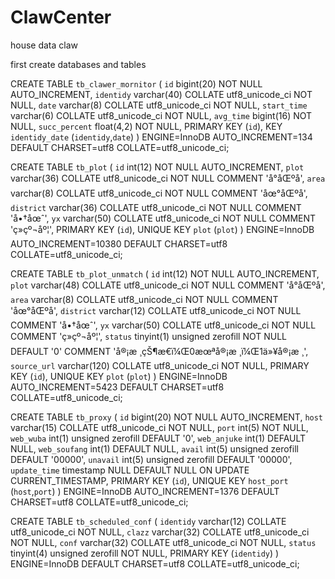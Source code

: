 ClawCenter
==========

house data claw

first create databases and tables

CREATE TABLE `tb_clawer_mornitor` (
  `id` bigint(20) NOT NULL AUTO_INCREMENT,
  `identidy` varchar(40) COLLATE utf8_unicode_ci NOT NULL,
  `date` varchar(8) COLLATE utf8_unicode_ci NOT NULL,
  `start_time` varchar(6) COLLATE utf8_unicode_ci NOT NULL,
  `avg_time` bigint(16) NOT NULL,
  `succ_percent` float(4,2) NOT NULL,
  PRIMARY KEY (`id`),
  KEY `identidy_date` (`identidy`,`date`)
) ENGINE=InnoDB AUTO_INCREMENT=134 DEFAULT CHARSET=utf8 COLLATE=utf8_unicode_ci;

CREATE TABLE `tb_plot` (
  `id` int(12) NOT NULL AUTO_INCREMENT,
  `plot` varchar(36) COLLATE utf8_unicode_ci NOT NULL COMMENT 'å°åŒºå',
  `area` varchar(8) COLLATE utf8_unicode_ci NOT NULL COMMENT 'åœ°åŒºå',
  `district` varchar(36) COLLATE utf8_unicode_ci NOT NULL COMMENT 'å•†åœˆ',
  `yx` varchar(50) COLLATE utf8_unicode_ci NOT NULL COMMENT 'ç»çº¬åº¦',
  PRIMARY KEY (`id`),
  UNIQUE KEY `plot` (`plot`)
) ENGINE=InnoDB AUTO_INCREMENT=10380 DEFAULT CHARSET=utf8 COLLATE=utf8_unicode_ci;

CREATE TABLE `tb_plot_unmatch` (
  `id` int(12) NOT NULL AUTO_INCREMENT,
  `plot` varchar(48) COLLATE utf8_unicode_ci NOT NULL COMMENT 'å°åŒºå',
  `area` varchar(8) COLLATE utf8_unicode_ci NOT NULL COMMENT 'åœ°åŒºå',
  `district` varchar(12) COLLATE utf8_unicode_ci NOT NULL COMMENT 'å•†åœˆ',
  `yx` varchar(50) COLLATE utf8_unicode_ci NOT NULL COMMENT 'ç»çº¬åº¦',
  `status` tinyint(1) unsigned zerofill NOT NULL DEFAULT '0' COMMENT 'å®¡æ ¸çŠ¶æ€ï¼Œ0æœªå®¡æ ¸ï¼Œ1ä»¥å®¡æ ¸',
  `source_url` varchar(120) COLLATE utf8_unicode_ci NOT NULL,
  PRIMARY KEY (`id`),
  UNIQUE KEY `plot` (`plot`)
) ENGINE=InnoDB AUTO_INCREMENT=5423 DEFAULT CHARSET=utf8 COLLATE=utf8_unicode_ci;

CREATE TABLE `tb_proxy` (
  `id` bigint(20) NOT NULL AUTO_INCREMENT,
  `host` varchar(15) COLLATE utf8_unicode_ci NOT NULL,
  `port` int(5) NOT NULL,
  `web_wuba` int(1) unsigned zerofill DEFAULT '0',
  `web_anjuke` int(1) DEFAULT NULL,
  `web_soufang` int(1) DEFAULT NULL,
  `avail` int(5) unsigned zerofill DEFAULT '00000',
  `unavail` int(5) unsigned zerofill DEFAULT '00000',
  `update_time` timestamp NULL DEFAULT NULL ON UPDATE CURRENT_TIMESTAMP,
  PRIMARY KEY (`id`),
  UNIQUE KEY `host_port` (`host`,`port`)
) ENGINE=InnoDB AUTO_INCREMENT=1376 DEFAULT CHARSET=utf8 COLLATE=utf8_unicode_ci;

CREATE TABLE `tb_scheduled_conf` (
  `identidy` varchar(12) COLLATE utf8_unicode_ci NOT NULL,
  `clazz` varchar(32) COLLATE utf8_unicode_ci NOT NULL,
  `conf` varchar(32) COLLATE utf8_unicode_ci NOT NULL,
  `status` tinyint(4) unsigned zerofill NOT NULL,
  PRIMARY KEY (`identidy`)
) ENGINE=InnoDB DEFAULT CHARSET=utf8 COLLATE=utf8_unicode_ci;


